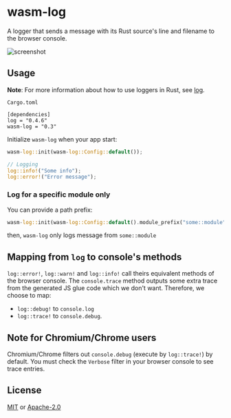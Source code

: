 # wasm-log

A logger that sends a message with its Rust source's line and filename to the browser console. 

![screenshot](Screenshot.png)

## Usage

**Note**: For more information about how to use loggers in Rust, see [log](https://crates.io/crates/log).

`Cargo.toml`
```
[dependencies]
log = "0.4.6"
wasm-log = "0.3"
```

Initialize `wasm-log` when your app start:
```rust
wasm-log::init(wasm-log::Config::default());

// Logging
log::info!("Some info");
log::error!("Error message");
```

### Log for a specific module only

You can provide a path prefix:
```rust
wasm-log::init(wasm-log::Config::default().module_prefix("some::module"));
```

then, `wasm-log` only logs message from `some::module`

## Mapping from `log` to console's methods
`log::error!`, `log::warn!` and `log::info!` call theirs equivalent methods of the browser console. The `console.trace` method outputs some extra trace from the generated JS glue code which we don't want. Therefore, we choose to map:
* `log::debug!` to `console.log`
* `log::trace!` to `console.debug`.

## Note for Chromium/Chrome users

Chromium/Chrome filters out `console.debug` (execute by `log::trace!`) by default. You must check the `Verbose` filter in your browser console to see trace entries.

## License
[MIT](http://opensource.org/licenses/MIT)
or
[Apache-2.0](http://www.apache.org/licenses/LICENSE-2.0)
